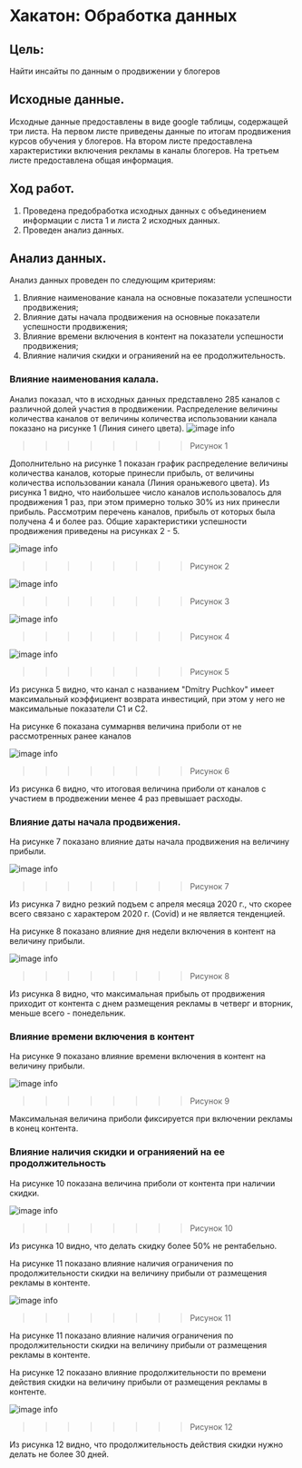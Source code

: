 # Хакатон: Обработка данных
## Цель: 
Найти инсайты по данным о продвижении у блогеров
## Исходные данные.
Исходные данные предоставлены в виде google таблицы, содержащей три листа. На первом листе приведены данные по итогам продвижения курсов обучения у блогеров. На втором листе предоставлена характеристики включения рекламы в каналы блогеров. На третьем листе предоставлена общая информация.
 ## Ход работ.
 1. Проведена предобработка исходных данных с объединением информации с листа 1 и листа 2 исходных данных.
 2. Проведен анализ данных.
 ## Анализ данных.
 Анализ данных проведен по следующим критериям:
 1. Влияние наименование канала на основные показатели успешности продвижения;
 2. Влияние даты начала продвижения на основные показатели успешности продвижения;
 3. Влияние времени включения в контент на показатели успешности продвижения;
 4. Влияние наличия скидки и огранияений на ее продолжительность.
 ### Влияние наименования калала.
 Анализ показал, что в исходных данных представлено 285 каналов с различной долей участия в продвижении. Распределение величины количества каналов от величины количества использовании канала показано на рисунке 1 (Линия синего цвета). 
 ![image info](./jpg/fig_1.jpg)
>>>>>>>>Рисунок 1

Дополнительно на рисунке 1 показан график распределение величины количества каналов, которые принесли прибыль, от величины количества использовании канала (Линия ораньжевого цвета). Из рисунка 1 видно, что наибольшее число каналов использовалось для продвижения 1 раз, при этом примерно только 30% из них принесли прибыль.
Рассмотрим перечень каналов, прибыль от которых была получена 4 и более раз. Общие характеристики успешности продвижения приведены на рисунках 2 - 5.

![image info](./jpg/fig_2.jpg)
>>>>>>>>Рисунок 2

![image info](./jpg/fig_3.jpg)
>>>>>>>>Рисунок 3

![image info](./jpg/fig_4.jpg)
>>>>>>>>Рисунок 4

![image info](./jpg/fig_5.jpg)

>>>>>>>>Рисунок 5

Из рисунка 5 видно, что канал с названием "Dmitry Puchkov" имеет максимальный коэффициент возврата инвестиций, при этом у него не максимальные показатели C1 и C2.

На рисунке 6 показана суммарнвя величина приболи от не рассмотренных ранее каналов

![image info](./jpg/fig_6.jpg)

>>>>>>>>Рисунок 6

Из рисунка 6 видно, что итоговая величина приболи от каналов с участием в продвежении менее 4 раз превышает расходы.

### Влияние даты начала продвижения.

На рисунке 7 показано влияние даты начала продвижения на величину прибыли.

![image info](./jpg/fig_7.jpg)

>>>>>>>>Рисунок 7

Из рисунка 7 видно резкий подъем с апреля месяца 2020 г., что скорее всего связано с характером 2020 г. (Covid) и не является тенденцией.

На рисунке 8 показано влияние дня недели включения в контент на величину прибыли.

![image info](./jpg/fig_8.jpg)

>>>>>>>>Рисунок 8

Из рисунка 8 видно, что максимальная прибыль от продвижения приходит от контента с днем размещения рекламы в четверг и вторник, меньше всего - понедельник.

### Влияние времени включения в контент

На рисунке 9 показано влияние времени включения в контент на величину прибыли.

![image info](./jpg/fig_9.jpg)

>>>>>>>>Рисунок 9

Максимальная величина приболи фиксируется при включении рекламы в конец контента.

### Влияние наличия скидки и огранияений на ее продолжительность

На рисунке 10 показана величина приболи от контента при наличии скидки.

![image info](./jpg/fig_10.jpg)

>>>>>>>>Рисунок 10

Из рисунка 10 видно, что делать скидку более 50% не рентабельно. 

На рисунке 11 показано влияние наличия ограничения по продолжительности скидки на величину прибыли от размещения рекламы в контенте.

![image info](./jpg/fig_11.jpg)

>>>>>>>>Рисунок 11

На рисунке 11 показано влияние наличия ограничения по продолжительности скидки на величину прибыли от размещения рекламы в контенте.

На рисунке 12 показано влияние продолжительности по времени действия скидки на величину прибыли от размещения рекламы в контенте.

![image info](./jpg/fig_12.jpg)

>>>>>>>>Рисунок 12

Из рисунка 12 видно, что продолжительность действия скидки нужно делать не более 30 дней.